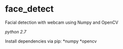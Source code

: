 # face_detect
Facial detection with webcam using Numpy and OpenCV

*python 2.7*

Install dependencies via pip:
 *numpy
 *opencv
 
